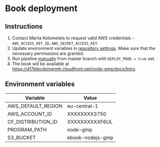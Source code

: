 # Book deployment

## Instructions
1. Contact Mariia Kolomeiets to request valid AWS credentials - `AWS_ACCESS_KEY_ID`, `AWS_SECRET_ACCESS_KEY`.
2. Update environment variables in [repository settings](https://git.epam.com/ld-global-coordinators/js-programs/nodejs-gmp-coursebook/-/settings/ci_cd). Make sure that the necessary permissions are granted.
3. Run pipeline [manually](https://git.epam.com/ld-global-coordinators/js-programs/nodejs-gmp-coursebook/-/pipelines/new) from master branch with `DEPLOY_PROD = true` set.
4. The book will be available at https://d17btkcdsmqrmh.cloudfront.net/node-gmp/docs/Intro.

## Environment variables

| **Variable**       | **Value**        |
|--------------------|------------------|
| AWS_DEFAULT_REGION | eu-central-1     |
| AWS_ACCOUNT_ID     | XXXXXXXX3750     |
| CF_DISTRIBUTION_ID | XXXXXXXXXXF6UL   |
| PROGRAM_PATH       | node-gmp         |
| S3_BUCKET          | ebook-nodejs-gmp |
